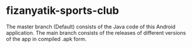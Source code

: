 # fizanyatik-sports-club
The master branch (Default) consists of the Java code of this Android application.
The main branch consists of the releases of different versions of the app in compiled .apk form.
